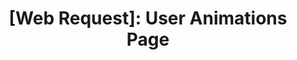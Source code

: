---
title: '[Web Request]: User Animations Page'
redirect_to:
  - 'https://discuss.pencil2d.org/t/web-request-user-animations-page/1377'
---